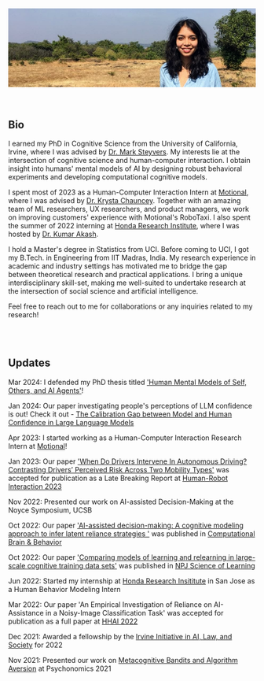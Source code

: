 <br>
<p><img src="image.jpg" /></p>

<br>

## Bio

I earned my PhD in Cognitive Science from the University of California, Irvine, where I was advised by [Dr. Mark Steyvers](https://steyvers.socsci.uci.edu/). My interests lie at the intersection of cognitive science and human-computer interaction. I obtain insight into humans' mental models of AI by designing robust behavioral experiments and developing computational cognitive models.  

I spent most of 2023 as a Human-Computer Interaction Intern at [Motional](https://motional.com/), where I was advised by [Dr. Krysta Chauncey](https://www.linkedin.com/in/krysta-chauncey). Together with an amazing team of ML researchers, UX researchers, and product managers, we work on improving customers' experience with Motional's RoboTaxi. I also spent the summer of 2022 interning at [Honda Research Institute](https://usa.honda-ri.com/), where I was hosted by [Dr. Kumar Akash](https://scholar.google.com/citations?user=03uSPzAAAAAJ&hl=en). 

I hold a Master's degree in Statistics from UCI. Before coming to UCI, I got my B.Tech. in Engineering from IIT Madras, India. My research experience in academic and industry settings has motivated me to bridge the gap between theoretical research and practical applications. I bring a unique interdisciplinary skill-set, making me well-suited to undertake research at the intersection of social science and artificial intelligence. 

Feel free to reach out to me for collaborations or any inquiries related to my research!


<br>
<br>


## Updates

Mar 2024: I defended my PhD thesis titled ['Human Mental Models of Self, Others, and AI Agents']()!

Jan 2024: Our paper investigating people's perceptions of LLM confidence is out! Check it out - [The Calibration Gap between Model and Human Confidence in Large Language Models](https://arxiv.org/pdf/2401.13835.pdf)

Apr 2023: I started working as a Human-Computer Interaction Research Intern at [Motional](motional.com)!

Jan 2023: Our paper ['When Do Drivers Intervene In Autonomous Driving?
Contrasting Drivers’ Perceived Risk Across Two Mobility Types'](https://drive.google.com/file/d/1Tku00MktmojHYEB_8_3UdTdGRnxFU36g/view?usp=share_link) was accepted for publication as a Late Breaking Report at [Human-Robot Interaction 2023](https://humanrobotinteraction.org/2023/)

Nov 2022: Presented our work on AI-assisted Decision-Making at the Noyce Symposium, UCSB 

Oct 2022: Our paper ['AI-assisted decision-making: A cognitive modeling approach to infer latent reliance strategies
'](https://link.springer.com/article/10.1007/s42113-022-00157-y) was published in [Computational Brain & Behavior](https://www.springer.com/journal/42113)

Oct 2022: Our paper ['Comparing models of learning and relearning in large-scale cognitive training data sets'](https://www.nature.com/articles/s41539-022-00142-x) was published in [NPJ Science of Learning](https://www.nature.com/npjscilearn/)

Jun 2022: Started my internship at [Honda Research Insititute](https://usa.honda-ri.com/) in San Jose as a Human Behavior Modeling Intern

Mar 2022: Our paper 'An Empirical Investigation of Reliance on AI-Assistance in a Noisy-Image Classification Task' was accepted for publication as a full paper at [HHAI 2022](https://www.hhai-conference.org/)

Dec 2021:  Awarded a fellowship by the [Irvine Initiative in AI, Law, and Society](https://ucinoyce.org/) for 2022

Nov 2021:  Presented our work on [Metacognitive Bandits and Algorithm Aversion](https://escholarship.org/content/qt7xc470dt/qt7xc470dt.pdf) at Psychonomics 2021

<br>
<br>
